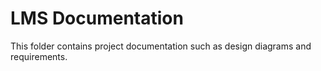 # LMS Documentation

This folder contains project documentation such as design diagrams and requirements.
